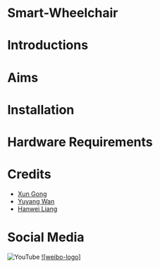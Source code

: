 # Smart-Wheelchair 
# Introductions
# Aims
# Installation
#
#
# Hardware Requirements
# 
# Credits
* [Xun Gong](https://github.com/gongsmith)  
* [Yuyang Wan](https://github.com/jkZoidberg)  
* [Hanwei Liang](https://github.com/BrippoLiang)
# Social Media
![YouTube](https://www.youtube.com/img/bdlogo.gif)
[![weibo-logo]](http://weibo.com/linpiaochen)	
